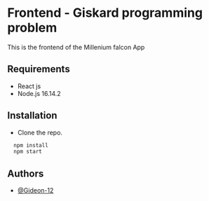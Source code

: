 # Frontend - Giskard programming problem 

This is the frontend of the Millenium falcon App  



## Requirements

- React js
- Node.js 16.14.2







## Installation

- Clone the repo.

```javascript
  npm install
  npm start

```


## Authors

- [@Gideon-12](https://github.com/Gideon-12)
